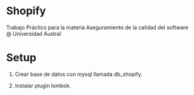# Shopify

Trabajo Práctico para la materia Aseguramiento de la calidad del software @ Universidad Austral


# Setup

1. Crear base de datos con mysql llamada db_shopify.

2. Instalar plugin lombok.
